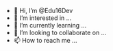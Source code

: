 - 👋 Hi, I’m @Edu16Dev
- 👀 I’m interested in ...
- 🌱 I’m currently learning ...
- 💞️ I’m looking to collaborate on ...
- 📫 How to reach me ...

<!---
Edu16Dev/Edu16Dev is a ✨ special ✨ repository because its `README.md` (this file) appears on your GitHub profile.
You can click the Preview link to take a look at your changes.
--->
